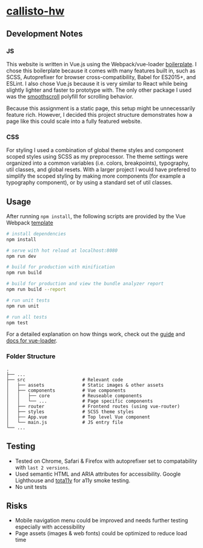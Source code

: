 **[callisto-hw](https://bernard.wang/callisto-hw)**
==============

## Development Notes

### JS
This website is written in Vue.js using the Webpack/vue-loader [boilerplate](https://vuejs-templates.github.io/webpack/). I chose this boilerplate because it comes with many features built in, such as SCSS, Autoprefixer for browser cross-compatibility, Babel for ES2015+, and ESLint. I also chose Vue.js because it is very similar to React while being slightly lighter and faster to prototype with. The only other package I used was the [smoothscroll](https://github.com/iamdustan/smoothscroll) polyfill for scrolling behavior.

Because this assignment is a static page, this setup might be unnecessarily feature rich. However, I decided this project structure demonstrates how a page like this could scale into a fully featured website.

### CSS
For styling I used a combination of global theme styles and component scoped styles using SCSS as my preprocessor. The theme settings were organized into a common variables (i.e. colors, breakpoints), typography, util classes, and global resets. With a larger project I would have prefered to simplify the scoped styling by making more components (for example a typography component), or by using a standard set of util classes.

## Usage
After running `npm install`, the following scripts are provided by the Vue Webpack [template](https://vuejs-templates.github.io/webpack/)

``` bash
# install dependencies
npm install

# serve with hot reload at localhost:8080
npm run dev

# build for production with minification
npm run build

# build for production and view the bundle analyzer report
npm run build --report

# run unit tests
npm run unit

# run all tests
npm test
```

For a detailed explanation on how things work, check out the [guide](http://vuejs-templates.github.io/webpack/) and [docs for vue-loader](http://vuejs.github.io/vue-loader).

### Folder Structure
```
.
├── ...
├── src                     # Relevant code
│   ├── assets              # Static images & other assets
│   ├── components          # Vue components
│   │   ├── core            # Reuseable components
│   │   └── ...             # Page specific components
│   ├── router              # Frontend routes (using vue-router)
│   ├── styles              # SCSS theme styles
│   ├── App.vue             # Top level Vue component
│   └── main.js             # JS entry file
└── ...
```

## Testing
- Tested on Chrome, Safari & Firefox with autoprefixer set to compatability with `last 2 versions`.
- Used semantic HTML and ARIA attributes for accessibility. Google Lighthouse and [tota11y](https://khan.github.io/tota11y/) for a11y smoke testing.
- No unit tests

## Risks
- Mobile navigation menu could be improved and needs further testing especially with accessibility
- Page assets (images & web fonts) could be optimized to reduce load time
